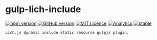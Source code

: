 # gulp-lich-include
[![npm version](https://badge.fury.io/js/gulp-lich-include.svg)](https://badge.fury.io/js/gulp-lich-include)
[![GitHub version](https://badge.fury.io/gh/dmoosocool%2Fgulp-lich-include.svg)](https://badge.fury.io/gh/dmoosocool%2Fgulp-lich-include)
[![MIT Licence](https://badges.frapsoft.com/os/mit/mit.svg?v=103)](https://opensource.org/licenses/mit-license.php)
[![Analytics](https://ga-beacon.appspot.com/UA-105257469-1/gulp-lich-include)](https://github.com/dmoosocool/gulp-Lich-include)
[![stable](http://badges.github.io/stability-badges/dist/stable.svg)](http://github.com/badges/stability-badges)

```
Lich.js dynamic include static resource gulpjs plugin.
```
